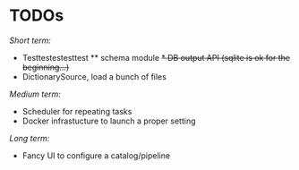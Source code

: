 # TODOs

*Short term:*

* Testtestestesttest
** schema module
~~* DB output API (sqlite is ok for the beginning...)~~
* DictionarySource, load a bunch of files

*Medium term:*

* Scheduler for repeating tasks
* Docker infrastucture to launch a proper setting

*Long term:*

* Fancy UI to configure a catalog/pipeline

